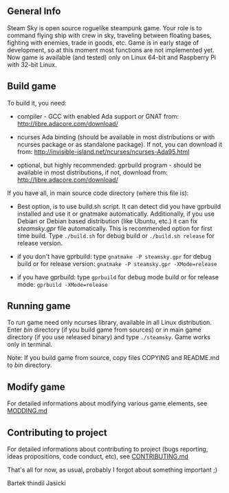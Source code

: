 ## General Info

Steam Sky is open source roguelike steampunk game. Your role is to command flying 
ship with crew in sky, traveling between floating bases, fighting with enemies, trade in 
goods, etc. Game is in early stage of development, so at this moment most functions 
are not implemented yet. Now game is available (and tested) only on Linux 64-bit and 
Raspberry Pi with 32-bit Linux.

## Build game

To build it, you need:

* compiler - GCC with enabled Ada support or GNAT from: 
  http://libre.adacore.com/download/

* ncurses Ada binding (should be available in most distributions or with ncurses 
  package or as standalone package). If not, you can download it from:
  http://invisible-island.net/ncurses/ncurses-Ada95.html

* optional, but highly recommended:  gprbuild program - should be available in most 
  distributions, if not, download from: http://libre.adacore.com/download/


If you have all, in main source code directory (where this file is):

* Best option, is to use build.sh script. It can detect did you have gprbuild
  installed and use it or gnatmake automatically. Additionally, if you use
  Debian or Debian based distribution (like Ubuntu, etc.) it can fix
  *steamsky.gpr* file automatically. This is recommended option for first time
  build. Type `./build.sh` for debug build or `./build.sh release` for release
  version.

* if you don't have gprbuild: type `gnatmake -P steamsky.gpr` for debug build 
  or for release version: `gnatmake -P steamsky.gpr -XMode=release`

* if you have gprbuild: type `gprbuild` for debug mode build or for release 
  mode: `gprbuild -XMode=release`


## Running game
To run game need only ncurses library, available in all Linux distribution.
Enter *bin* directory (if you build game from sources) or in main game 
directory (if you use released binary) and type `./steamsky`. Game works 
only in terminal.

Note: If you build game from source, copy files COPYING and README.md to *bin*
directory.

## Modify game
For detailed informations about modifying various game elements, see
[MODDING.md](MODDING.md)

## Contributing to project
For detailed informations about contributing to project (bugs reporting, ideas
propositions, code conduct, etc), see [CONTRIBUTING.md](CONTRIBUTING.md)


That's all for now, as usual, probably I forgot about something important ;)

Bartek thindil Jasicki
